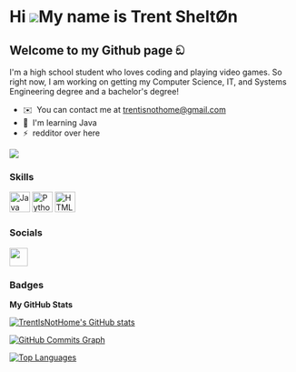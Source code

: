 Hi ![](https://user-images.githubusercontent.com/18350557/176309783-0785949b-9127-417c-8b55-ab5a4333674e.gif)My name is Trent SheltØn
=====================================================================================================================================

Welcome to my Github page ඞ
---------------------------

I'm a high school student who loves coding and playing video games. So right now, I am working on getting my Computer Science, IT, and Systems Engineering degree and a bachelor's degree!

* ✉️  You can contact me at [trentisnothome@gmail.com](mailto:trentisnothome@gmail.com)
* 🧠  I'm learning Java
* ⚡  redditor over here

<a href="https://www.github.com/TrentIsNotHome" target="_blank" rel="noreferrer"><img
src="https://img.shields.io/github/followers/TrentIsNotHome?logo=github&style=for-the-badge&color=0891b2&labelColor=1c1917" /></a>

### Skills


<p align="left">
<a href="https://www.oracle.com/java/" target="_blank" rel="noreferrer"><img src="https://raw.githubusercontent.com/danielcranney/readme-generator/main/public/icons/skills/java-colored.svg" width="36" height="36" alt="Java" /></a>
<a href="https://www.python.org/" target="_blank" rel="noreferrer"><img src="https://raw.githubusercontent.com/danielcranney/readme-generator/main/public/icons/skills/python-colored.svg" width="36" height="36" alt="Python" /></a>
<a href="https://developer.mozilla.org/en-US/docs/Glossary/HTML5" target="_blank" rel="noreferrer"><img src="https://raw.githubusercontent.com/danielcranney/readme-generator/main/public/icons/skills/html5-colored.svg" width="36" height="36" alt="HTML5" /></a>
</p>


### Socials

<p align="left"> <a href="https://www.github.com/TrentIsNotHome" target="_blank" rel="noreferrer"><img src="https://raw.githubusercontent.com/danielcranney/readme-generator/main/public/icons/socials/github-dark.svg" width="32" height="32" /></a></p>

### Badges

<b>My GitHub Stats</b>

<a href="http://www.github.com/TrentIsNotHome"><img src="https://github-readme-stats.vercel.app/api?username=TrentIsNotHome&show_icons=true&hide=&count_private=true&title_color=0891b2&text_color=ffffff&icon_color=0891b2&bg_color=1c1917&hide_border=true&show_icons=true" alt="TrentIsNotHome's GitHub stats" /></a>

<a href="http://www.github.com/TrentIsNotHome"><img src="https://activity-graph.herokuapp.com/graph?username=TrentIsNotHome&bg_color=1c1917&color=ffffff&line=0891b2&point=ffffff&area_color=1c1917&area=true&hide_border=true&custom_title=GitHub%20Commits%20Graph" alt="GitHub Commits Graph" /></a>

<a href="https://github.com/TrentIsNotHome" align="left"><img src="https://github-readme-stats.vercel.app/api/top-langs/?username=TrentIsNotHome&langs_count=10&title_color=0891b2&text_color=ffffff&icon_color=0891b2&bg_color=1c1917&hide_border=true&locale=en&custom_title=Top%20%Languages" alt="Top Languages" /></a>
